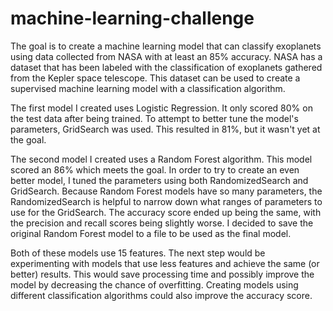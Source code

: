 # machine-learning-challenge

The goal is to create a machine learning model that can classify exoplanets using data collected from NASA with at least an 85% accuracy.  NASA has a dataset that has been labeled with the classification of exoplanets gathered from the Kepler space telescope.  This dataset can be used to create a supervised machine learning model with a classification algorithm.  

The first model I created uses Logistic Regression.  It only scored 80% on the test data after being trained.  To attempt to better tune the model's parameters, GridSearch was used.  This resulted in 81%, but it wasn't yet at the goal.

The second model I created uses a Random Forest algorithm.  This model scored an 86% which meets the goal.  In order to try to create an even better model, I tuned the parameters using both RandomizedSearch and GridSearch.  Because Random Forest models have so many parameters, the RandomizedSearch is helpful to narrow down what ranges of parameters to use for the GridSearch.  The accuracy score ended up being the same, with the precision and recall scores being slightly worse.  I decided to save the original Random Forest model to a file to be used as the final model.

Both of these models use 15 features.  The next step would be experimenting with models that use less features and achieve the same (or better) results.  This would save processing time and possibly improve the model by decreasing the chance of overfitting.  Creating models using different classification algorithms could also improve the accuracy score.  